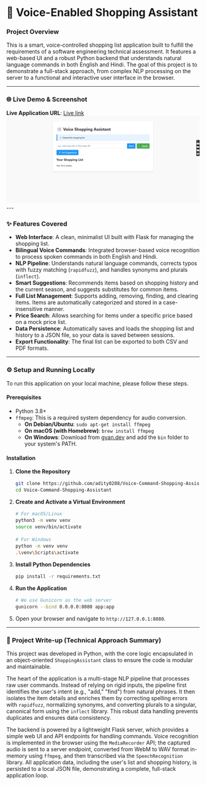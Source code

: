 # 🛒 Voice-Enabled Shopping Assistant

### Project Overview

This is a smart, voice-controlled shopping list application built to fulfill the requirements of a software engineering technical assessment. It features a web-based UI and a robust Python backend that understands natural language commands in both English and Hindi. The goal of this project is to demonstrate a full-stack approach, from complex NLP processing on the server to a functional and interactive user interface in the browser.

---

### 🌐 Live Demo & Screenshot

**Live Application URL**: [Live link](https://voice-shopping-assistant-app.onrender.com/) ![Application Screenshot](screenshot.png) ---

### ✨ Features Covered

* **Web Interface**: A clean, minimalist UI built with Flask for managing the shopping list.
* **Bilingual Voice Commands**: Integrated browser-based voice recognition to process spoken commands in both English and Hindi.
* **NLP Pipeline**: Understands natural language commands, corrects typos with fuzzy matching (`rapidfuzz`), and handles synonyms and plurals (`inflect`).
* **Smart Suggestions**: Recommends items based on shopping history and the current season, and suggests substitutes for common items.
* **Full List Management**: Supports adding, removing, finding, and clearing items. Items are automatically categorized and stored in a case-insensitive manner.
* **Price Search**: Allows searching for items under a specific price based on a mock price list.
* **Data Persistence**: Automatically saves and loads the shopping list and history to a JSON file, so your data is saved between sessions.
* **Export Functionality**: The final list can be exported to both CSV and PDF formats.

---

### ⚙️ Setup and Running Locally

To run this application on your local machine, please follow these steps.

#### **Prerequisites**
* Python 3.8+
* `ffmpeg`: This is a required system dependency for audio conversion.
    * **On Debian/Ubuntu**: `sudo apt-get install ffmpeg`
    * **On macOS (with Homebrew)**: `brew install ffmpeg`
    * **On Windows**: Download from [gyan.dev](https://www.gyan.dev/ffmpeg/builds/) and add the `bin` folder to your system's PATH.

#### **Installation**

1.  **Clone the Repository**
    ```bash
    git clone https://github.com/adity0208/Voice-Command-Shopping-Assistant.git
    cd Voice-Command-Shopping-Assistant
    ```

2.  **Create and Activate a Virtual Environment**
    ```bash
    # For macOS/Linux
    python3 -m venv venv
    source venv/bin/activate

    # For Windows
    python -m venv venv
    .\venv\Scripts\activate
    ```

3.  **Install Python Dependencies**
    ```bash
    pip install -r requirements.txt
    ```

4.  **Run the Application**
    ```bash
    # We use Gunicorn as the web server
    gunicorn --bind 0.0.0.0:8080 app:app
    ```

5.  Open your browser and navigate to `http://127.0.0.1:8080`.

---

### 📝 Project Write-up (Technical Approach Summary)

This project was developed in Python, with the core logic encapsulated in an object-oriented `ShoppingAssistant` class to ensure the code is modular and maintainable.

The heart of the application is a multi-stage NLP pipeline that processes raw user commands. Instead of relying on rigid inputs, the pipeline first identifies the user's intent (e.g., "add," "find") from natural phrases. It then isolates the item details and enriches them by correcting spelling errors with `rapidfuzz`, normalizing synonyms, and converting plurals to a singular, canonical form using the `inflect` library. This robust data handling prevents duplicates and ensures data consistency.

The backend is powered by a lightweight Flask server, which provides a simple web UI and API endpoints for handling commands. Voice recognition is implemented in the browser using the `MediaRecorder` API; the captured audio is sent to a server endpoint, converted from WebM to WAV format in-memory using `ffmpeg`, and then transcribed via the `SpeechRecognition` library. All application data, including the user's list and shopping history, is persisted to a local JSON file, demonstrating a complete, full-stack application loop.
